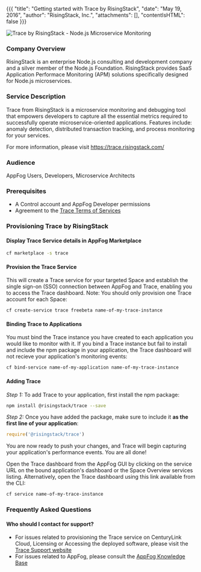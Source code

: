 {{{
  "title": "Getting started with Trace by RisingStack",
  "date": "May 19, 2016",
  "author": "RisingStack, Inc.",
  "attachments": [],
  "contentIsHTML": false
}}}

![Trace by RisingStack - Node.js Microservice Monitoring](https://trace.risingstack.com/images/trace-logo-white.svg)

### Company Overview

RisingStack is an enterprise Node.js consulting and development company and a silver member of the Node.js Foundation. RisingStack provides SaaS Application Performace Monitoring (APM) solutions specifically designed for Node.js microservices.

### Service Description

Trace from RisingStack is a microservice monitoring and debugging tool that empowers developers to capture all the essential metrics required to successfully operate microservice-oriented applications. Features include: anomaly detection, distributed transaction tracking, and process monitoring for your services.

For more information, please visit https://trace.risingstack.com/

### Audience

AppFog Users, Developers, Microservice Architects

### Prerequisites

- A Control account and AppFog Developer permissions
- Agreement to the [Trace Terms of Services](https://trace-docs.risingstack.com/docs/term-of-services)

### Provisioning Trace by RisingStack

#### Display Trace Service details in AppFog Marketplace

```bash
cf marketplace -s trace
```

#### Provision the Trace Service

This will create a Trace service for your targeted Space and establish the single sign-on (SSO) connection between AppFog and Trace, enabling you to access the Trace dashboard. Note: You should only provision one Trace account for each Space:

```bash
cf create-service trace freebeta name-of-my-trace-instance
```

#### Binding Trace to Applications

You must bind the Trace instance you have created to each application you would like to monitor with it. If you bind a Trace instance but fail to install and include the npm package in your application, the Trace dashboard will not recieve your application's monitoring events:

```bash
cf bind-service name-of-my-application name-of-my-trace-instance
```

#### Adding Trace

_Step 1:_ To add Trace to your application, first install the npm package:

```bash
npm install @risingstack/trace --save
```

_Step 2:_ Once you have added the package, make sure to include it **as the first line of your application**:

```javascript
require('@risingstack/trace')
```

You are now ready to push your changes, and Trace will begin capturing your application's performance events. You are all done!

Open the Trace dashboard from the AppFog GUI by clicking on the service URL on the bound application's dashboard or the Space Overview services listing.  Alternatively, open the Trace dashboard using this link available from the CLI:

```bash
cf service name-of-my-trace-instance
```

### Frequently Asked Questions

#### Who should I contact for support?
* For issues related to provisioning the Trace service on CenturyLink Cloud, Licensing or Accessing the deployed software, please visit the [Trace Support website](http://trace-docs.risingstack.com/)
* For issues related to AppFog, please consult the [AppFog Knowledge Base](../AppFog)
